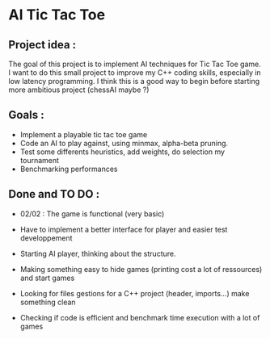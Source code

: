 # AI Tic Tac Toe

## Project idea :
The goal of this project is to implement AI techniques for Tic Tac Toe game.
I want to do this small project to improve my C++ coding skills, especially in low latency programming.
I think this is a good way to begin before starting more ambitious project (chessAI maybe ?)

## Goals :

- Implement a playable tic tac toe game
- Code an AI to play against, using minmax, alpha-beta pruning.
- Test some differents heuristics, add weights, do selection my tournament
- Benchmarking performances

## Done and TO DO : 

- 02/02 : The game is functional (very basic) 

- Have to implement a better interface for player and easier test developpement 
- Starting AI player, thinking about the structure.
- Making something easy to hide games (printing cost a lot of ressources) and start games 
- Looking for files gestions for a C++ project (header, imports...) make something clean
- Checking if code is efficient and benchmark time execution with a lot of games
